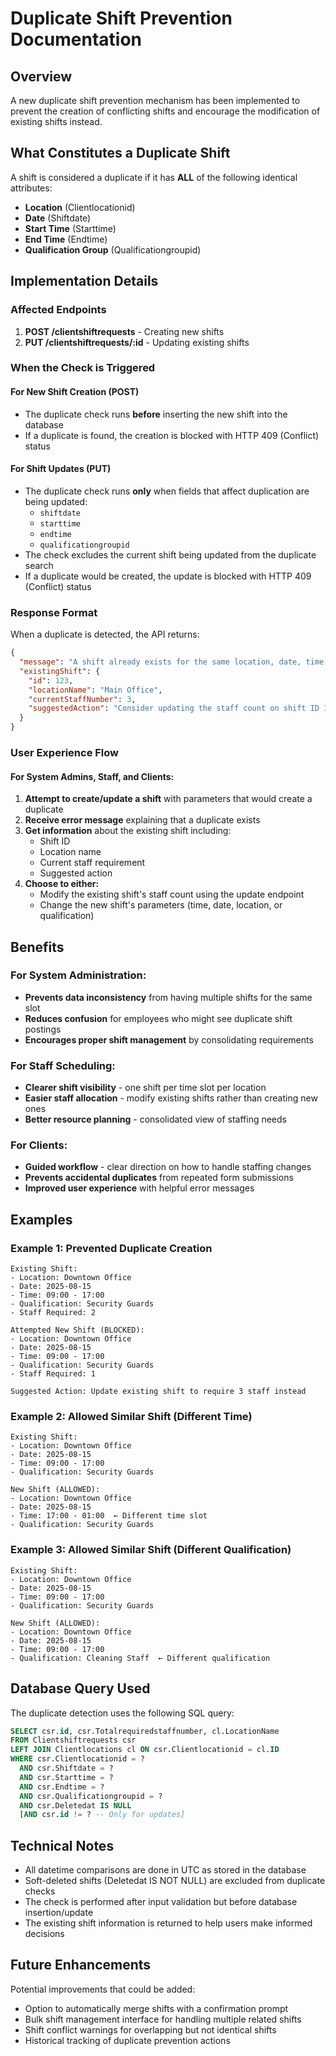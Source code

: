 # Duplicate Shift Prevention Documentation

## Overview
A new duplicate shift prevention mechanism has been implemented to prevent the creation of conflicting shifts and encourage the modification of existing shifts instead.

## What Constitutes a Duplicate Shift
A shift is considered a duplicate if it has **ALL** of the following identical attributes:
- **Location** (Clientlocationid)
- **Date** (Shiftdate) 
- **Start Time** (Starttime)
- **End Time** (Endtime)
- **Qualification Group** (Qualificationgroupid)

## Implementation Details

### Affected Endpoints
1. **POST /clientshiftrequests** - Creating new shifts
2. **PUT /clientshiftrequests/:id** - Updating existing shifts

### When the Check is Triggered

#### For New Shift Creation (POST)
- The duplicate check runs **before** inserting the new shift into the database
- If a duplicate is found, the creation is blocked with HTTP 409 (Conflict) status

#### For Shift Updates (PUT)
- The duplicate check runs **only** when fields that affect duplication are being updated:
  - `shiftdate`
  - `starttime` 
  - `endtime`
  - `qualificationgroupid`
- The check excludes the current shift being updated from the duplicate search
- If a duplicate would be created, the update is blocked with HTTP 409 (Conflict) status

### Response Format
When a duplicate is detected, the API returns:

```json
{
  "message": "A shift already exists for the same location, date, time, and qualification. Please modify the existing shift instead of creating a new one.",
  "existingShift": {
    "id": 123,
    "locationName": "Main Office",
    "currentStaffNumber": 3,
    "suggestedAction": "Consider updating the staff count on shift ID 123 instead of creating a duplicate shift."
  }
}
```

### User Experience Flow

#### For System Admins, Staff, and Clients:
1. **Attempt to create/update a shift** with parameters that would create a duplicate
2. **Receive error message** explaining that a duplicate exists
3. **Get information** about the existing shift including:
   - Shift ID
   - Location name
   - Current staff requirement
   - Suggested action
4. **Choose to either:**
   - Modify the existing shift's staff count using the update endpoint
   - Change the new shift's parameters (time, date, location, or qualification)

## Benefits

### For System Administration:
- **Prevents data inconsistency** from having multiple shifts for the same slot
- **Reduces confusion** for employees who might see duplicate shift postings
- **Encourages proper shift management** by consolidating requirements

### For Staff Scheduling:
- **Clearer shift visibility** - one shift per time slot per location
- **Easier staff allocation** - modify existing shifts rather than creating new ones
- **Better resource planning** - consolidated view of staffing needs

### For Clients:
- **Guided workflow** - clear direction on how to handle staffing changes
- **Prevents accidental duplicates** from repeated form submissions
- **Improved user experience** with helpful error messages

## Examples

### Example 1: Prevented Duplicate Creation
```
Existing Shift:
- Location: Downtown Office
- Date: 2025-08-15
- Time: 09:00 - 17:00
- Qualification: Security Guards
- Staff Required: 2

Attempted New Shift (BLOCKED):
- Location: Downtown Office
- Date: 2025-08-15  
- Time: 09:00 - 17:00
- Qualification: Security Guards
- Staff Required: 1

Suggested Action: Update existing shift to require 3 staff instead
```

### Example 2: Allowed Similar Shift (Different Time)
```
Existing Shift:
- Location: Downtown Office
- Date: 2025-08-15
- Time: 09:00 - 17:00
- Qualification: Security Guards

New Shift (ALLOWED):
- Location: Downtown Office
- Date: 2025-08-15
- Time: 17:00 - 01:00  ← Different time slot
- Qualification: Security Guards
```

### Example 3: Allowed Similar Shift (Different Qualification)
```
Existing Shift:
- Location: Downtown Office  
- Date: 2025-08-15
- Time: 09:00 - 17:00
- Qualification: Security Guards

New Shift (ALLOWED):
- Location: Downtown Office
- Date: 2025-08-15
- Time: 09:00 - 17:00
- Qualification: Cleaning Staff  ← Different qualification
```

## Database Query Used
The duplicate detection uses the following SQL query:

```sql
SELECT csr.id, csr.Totalrequiredstaffnumber, cl.LocationName 
FROM Clientshiftrequests csr
LEFT JOIN Clientlocations cl ON csr.Clientlocationid = cl.ID
WHERE csr.Clientlocationid = ? 
  AND csr.Shiftdate = ? 
  AND csr.Starttime = ? 
  AND csr.Endtime = ? 
  AND csr.Qualificationgroupid = ? 
  AND csr.Deletedat IS NULL
  [AND csr.id != ? -- Only for updates]
```

## Technical Notes
- All datetime comparisons are done in UTC as stored in the database
- Soft-deleted shifts (Deletedat IS NOT NULL) are excluded from duplicate checks
- The check is performed after input validation but before database insertion/update
- The existing shift information is returned to help users make informed decisions

## Future Enhancements
Potential improvements that could be added:
- Option to automatically merge shifts with a confirmation prompt
- Bulk shift management interface for handling multiple related shifts
- Shift conflict warnings for overlapping but not identical shifts
- Historical tracking of duplicate prevention actions
